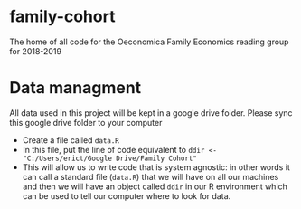 # family-cohort
The home of all code for the Oeconomica Family Economics reading group for 2018-2019

# Data managment
All data used in this project will be kept in a google drive folder. Please sync this google drive folder to your computer
- Create a file called `data.R`
- In this file, put the line of code equivalent to `ddir <- "C:/Users/erict/Google Drive/Family Cohort"`
- This will allow us to write code that is system agnostic: in other words it can call a standard file (`data.R`) that we will have on all our machines and then we will have an object called `ddir` in our R environment which can be used to tell our computer where to look for data.
